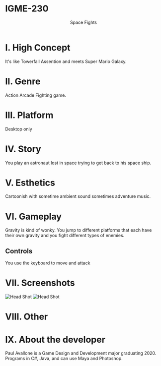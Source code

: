 # IGME-230
<!DOCTYPE html>
<html lang="en">
<head>
	<meta charset="utf-8" />
	<title>ICE3A</title>
	<link rel="stylesheet" type="text/css" href="table.css" />
</head>
<body>
	<header>Space Fights</header>
	<h1>I. High Concept</h1>
		<p>It's like Towerfall Assention and meets Super Mario Galaxy.</p>
	<h1>II. Genre</h1>
		<p>Action Arcade Fighting game.</p>
	<h1>III. Platform</h1>
		<p>Desktop only</p>
	<h1>IV. Story</h1>
		<p>You play an astronaut lost in space trying to get back to his space ship.</p>
	<h1>V. Esthetics</h1>
		<p>Cartoonish with sometime ambient sound sometimes adventure music.</p>
	<h1>VI. Gameplay</h1>
		<p>Gravity is kind of wonky. You jump to different platforms that each have their own gravity and you fight different types of enemies.</p>
		<h2>Controls</h2>
		<p>You use the keyboard to move and attack</p>
	<h1>VII. Screenshots</h1>
	<img src= "https://people.rit.edu/paa9307/230/project1/p1.jpg" alt="Head Shot" title="p1">
	<img src= "https://people.rit.edu/paa9307/230/project1/p1.jpg" alt="Head Shot" title="p2">
	<h1>VIII. Other</h1>
	<h1>IX. About the developer</h1>
	<p>Paul Avallone is a Game Design and Development major graduating 2020. Programs in C#, Java, and can use Maya and Photoshop.</p>
</body>
</html>
